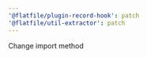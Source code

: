 ```yaml
---
'@flatfile/plugin-record-hook': patch
'@flatfile/util-extractor': patch
---
```


Change import method
